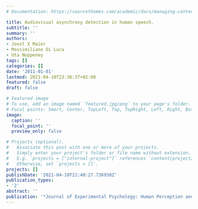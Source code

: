 ```yaml
---
# Documentation: https://sourcethemes.com/academic/docs/managing-content/

title: Audiovisual asynchrony detection in human speech.
subtitle: ''
summary: ''
authors:
- Joost X Maier
- Massimiliano Di Luca
- Uta Noppeney
tags: []
categories: []
date: '2011-01-01'
lastmod: 2021-04-10T23:36:37+02:00
featured: false
draft: false

# Featured image
# To use, add an image named `featured.jpg/png` to your page's folder.
# Focal points: Smart, Center, TopLeft, Top, TopRight, Left, Right, BottomLeft, Bottom, BottomRight.
image:
  caption: ''
  focal_point: ''
  preview_only: false

# Projects (optional).
#   Associate this post with one or more of your projects.
#   Simply enter your project's folder or file name without extension.
#   E.g. `projects = ["internal-project"]` references `content/project/deep-learning/index.md`.
#   Otherwise, set `projects = []`.
projects: []
publishDate: '2021-04-10T21:40:27.736930Z'
publication_types:
- '2'
abstract: ''
publication: '*Journal of Experimental Psychology: Human Perception and Performance*'
---
```

